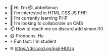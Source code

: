 - 👋 Hi, I’m @LabbeSimon
- 👀 I’m interested in HTML CSS JS PHP
- 🌱 I’m currently learning PHP
- 💞️ I’m looking to collaborate on CMS
- 📫 How to reach me on discord add simon.l10
- 😄 Pronouns: He
- ⚡ Fun fact: I'm student
- 🌐 https://discord.gg/ppEjHUUp

<!---
LabbeSimon/LabbeSimon is a ✨ special ✨ repository because its `README.md` (this file) appears on your GitHub profile.
You can click the Preview link to take a look at your changes.
--->
